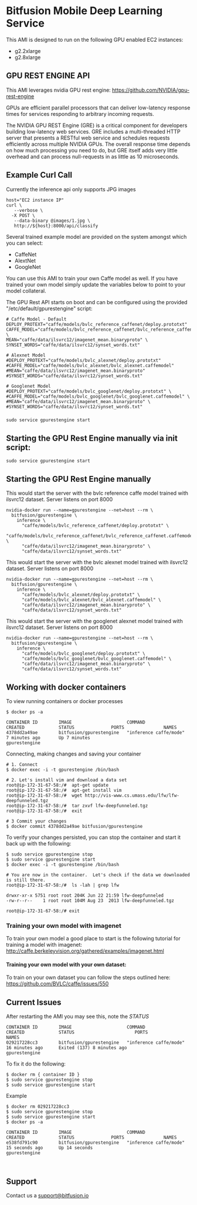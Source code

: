 # Bitfusion Mobile Deep Learning Service

This AMI is designed to run on the following GPU enabled EC2 instances:

* g2.2xlarge
* g2.8xlarge

## GPU REST ENGINE API

This AMI leverages nvidia GPU rest engine: https://github.com/NVIDIA/gpu-rest-engine

GPUs are efficient parallel processors that can deliver low-latency response times for services responding to arbitrary incoming requests.

The NVIDIA GPU REST Engine (GRE) is a critical component for developers building low-latency web services. GRE includes a multi-threaded HTTP server that presents a RESTful web service and schedules requests efficiently across multiple NVIDIA GPUs. The overall response time depends on how much processing you need to do, but GRE itself adds very little overhead and can process null-requests in as little as 10 microseconds.


## Example Curl Call

Currently the inference api only supports JPG images

```
host="EC2 instance IP"
curl \
   --verbose \
  -X POST \
   --data-binary @images/1.jpg \
   http://${host}:8000/api/classify
```

Several trained example model are provided on the system amongst which you can select:
 * CaffeNet
 * AlextNet
 * GoogleNet
 
You can use this AMI to train your own Caffe model as well. If you have trained your own model simply update the variables below to point to your model collateral.

The GPU Rest API starts on boot and can be configured using the provided "/etc/default/gpurestengine" script:


```
# Caffe Model - Default
DEPLOY_PROTEXT="caffe/models/bvlc_reference_caffenet/deploy.prototxt"
CAFFE_MODEL="caffe/models/bvlc_reference_caffenet/bvlc_reference_caffenet.caffemodel" \
MEAN="caffe/data/ilsvrc12/imagenet_mean.binaryproto" \
SYNSET_WORDS="caffe/data/ilsvrc12/synset_words.txt"

# Alexnet Model
#DEPLOY_PROTEXT="caffe/models/bvlc_alexnet/deploy.prototxt"
#CAFFE_MODEL="caffe/models/bvlc_alexnet/bvlc_alexnet.caffemodel"
#MEAN="caffe/data/ilsvrc12/imagenet_mean.binaryproto"
#SYNSET_WORDS="caffe/data/ilsvrc12/synset_words.txt"

# Googlenet Model
#DEPLOY_PROTEXT="caffe/models/bvlc_googlenet/deploy.prototxt" \
#CAFFE_MODEL="caffe/models/bvlc_googlenet/bvlc_googlenet.caffemodel" \
#MEAN="caffe/data/ilsvrc12/imagenet_mean.binaryproto" \
#SYNSET_WORDS="caffe/data/ilsvrc12/synset_words.txt"
```

### 

```
sudo service gpurestengine start
```

## Starting the GPU Rest Engine manually via init script:

```
sudo service gpurestengine start
```


## Starting the GPU Rest Engine manually 

This would start the server with the bvlc reference caffe model trained with ilsvrc12 dataset. Server listens on port 8000

```
nvidia-docker run --name=gpurestengine --net=host --rm \
  bitfusion/gpurestengine \
    inference \
      "caffe/models/bvlc_reference_caffenet/deploy.prototxt" \
      "caffe/models/bvlc_reference_caffenet/bvlc_reference_caffenet.caffemodel" \
      "caffe/data/ilsvrc12/imagenet_mean.binaryproto" \
      "caffe/data/ilsvrc12/synset_words.txt"
```

This would start the server with the bvlc alexnet model trained with ilsvrc12 dataset. Server listens on port 8000

```
nvidia-docker run --name=gpurestengine --net=host --rm \
  bitfusion/gpurestengine \
    inference \
      "caffe/models/bvlc_alexnet/deploy.prototxt" \
      "caffe/models/bvlc_alexnet/bvlc_alexnet.caffemodel" \
      "caffe/data/ilsvrc12/imagenet_mean.binaryproto" \
      "caffe/data/ilsvrc12/synset_words.txt"
```

This would start the server with the googlenet alexnet model trained with ilsvrc12 dataset. Server listens on port 8000
```
nvidia-docker run --name=gpurestengine --net=host --rm \
  bitfusion/gpurestengine \
    inference \
      "caffe/models/bvlc_googlenet/deploy.prototxt" \
      "caffe/models/bvlc_googlenet/bvlc_googlenet.caffemodel" \
      "caffe/data/ilsvrc12/imagenet_mean.binaryproto" \
      "caffe/data/ilsvrc12/synset_words.txt"

```

## Working with docker containers

To view running containers or docker processes

```
$ docker ps -a

CONTAINER ID        IMAGE                     COMMAND                  CREATED             STATUS              PORTS               NAMES
4378dd2a49ae        bitfusion/gpurestengine   "inference caffe/mode"   7 minutes ago       Up 7 minutes                            gpurestengine

```

Connecting, making changes and saving your container

```
# 1. Connect
$ docker exec -i -t gpurestengine /bin/bash

# 2. Let's install vim and download a data set
root@ip-172-31-67-58:/#  apt-get update
root@ip-172-31-67-58:/#  apt-get install vim
root@ip-172-31-67-58:/#  wget http://vis-www.cs.umass.edu/lfw/lfw-deepfunneled.tgz
root@ip-172-31-67-58:/#  tar zxvf lfw-deepfunneled.tgz
root@ip-172-31-67-58:/#  exit

# 3 Commit your changes
$ docker commit 4378dd2a49ae bitfusion/gpurestengine
```

To verify your changes persisted, you can stop the container and start it back up with the following:

```
$ sudo service gpurestengine stop
$ sudo service gpurestengine start
$ docker exec -i -t gpurestengine /bin/bash

# You are now in the container.  Let's check if the data we downloaded is still there.
root@ip-172-31-67-58:/#  ls -lah | grep lfw

drwxr-xr-x 5751 root root 204K Jun 22 21:59 lfw-deepfunneled
-rw-r--r--    1 root root 104M Aug 23  2013 lfw-deepfunneled.tgz

root@ip-172-31-67-58:/# exit
```


### Training your own model with imagenet

To train your own model a good place to start is the following tutorial for training a model with imagenet: http://caffe.berkeleyvision.org/gathered/examples/imagenet.html


#### Training your own model with your own dataset:

To train on your own dataset you can follow the steps outlined here: https://github.com/BVLC/caffe/issues/550


## Current Issues

After restarting the AMI you may see this, note the *STATUS*

```
CONTAINER ID        IMAGE                     COMMAND                  CREATED             STATUS                       PORTS               NAMES
029217228cc3        bitfusion/gpurestengine   "inference caffe/mode"   16 minutes ago      Exited (137) 8 minutes ago                       gpurestengine
```

To fix it do the following:

```
$ docker rm { container ID }
$ sudo service gpurestengine stop
$ sudo service gpurestengine start
```

Example
```
$ docker rm 029217228cc3
$ sudo service gpurestengine stop
$ sudo service gpurestengine start
$ docker ps -a

CONTAINER ID        IMAGE                     COMMAND                  CREATED             STATUS              PORTS               NAMES
e538fd791c90        bitfusion/gpurestengine   "inference caffe/mode"   15 seconds ago      Up 14 seconds                           gpurestengine



```

## Support

Contact us a support@bitfusion.io

